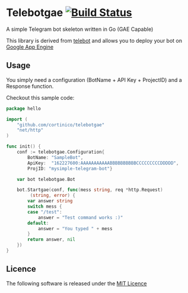 # Telebotgae [![Build Status](https://travis-ci.org/cortinico/telebotgae.svg?branch=master)](https://travis-ci.org/cortinico/telebotgae)

A simple Telegram bot skeleton written in Go (GAE Capable)

This library is derived from [telebot](https://github.com/cortinico/telebot) and allows you to deploy your
bot on [Google App Engine](https://appengine.google.com)

## Usage

You simply need a configuration (BotName + API Key + ProjectID) and a Response function.

Checkout this sample code:
```go
package hello

import (
	"github.com/cortinico/telebotgae"
	"net/http"
)

func init() {
    conf := telebotgae.Configuration{
        BotName: "SampleBot",
        ApiKey:  "162227600:AAAAAAAAAAABBBBBBBBBBCCCCCCCCCDDDDD",
        ProjID: "mysimple-telegram-bot"}

    var bot telebotgae.Bot

    bot.Startgae(conf, func(mess string, req *http.Request)
         (string, error) {
        var answer string
		switch mess {
		case "/test":
			answer = "Test command works :)"
		default:
			answer = "You typed " + mess
		}
		return answer, nil
    })
}
```

## Licence

The following software is released under the [MIT Licence](https://github.com/cortinico/telebot/blob/master/LICENSE)
